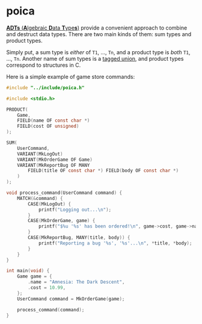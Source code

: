 # poica

[**ADTs** (**A**lgebraic **D**ata **T**ype**s**)] provide a convenient approach to combine and destruct data types. There are two main kinds of them: sum types and product types.

Simply put, a sum type is _either_ of `T1`, ..., `Tn`, and a product type is _both_ `T1`, ..., `Tn`. Another name of sum types is a [tagged union], and product types correspond to structures in C.

Here is a simple example of game store commands:

[**ADTs** (**A**lgebraic **D**ata **T**ype**s**)]: https://en.wikipedia.org/wiki/Algebraic_data_type
[tagged union]: https://en.wikipedia.org/wiki/Tagged_union

```c
#include "../include/poica.h"

#include <stdio.h>

PRODUCT(
    Game,
    FIELD(name OF const char *)
    FIELD(cost OF unsigned)
);

SUM(
    UserCommand,
    VARIANT(MkLogOut)
    VARIANT(MkOrderGame OF Game)
    VARIANT(MkReportBug OF MANY
        FIELD(title OF const char *) FIELD(body OF const char *)
    )
);

void process_command(UserCommand command) {
    MATCH(&command) {
        CASE(MkLogOut) {
            printf("Logging out...\n");
        }
        CASE(MkOrderGame, game) {
            printf("$%u '%s' has been ordered!\n", game->cost, game->name);
        }
        CASE(MkReportBug, MANY(title, body)) {
            printf("Reporting a bug '%s', '%s'...\n", *title, *body);
        }
    }
}

int main(void) {
    Game game = {
        .name = "Amnesia: The Dark Descent",
        .cost = 10.99,
    };
    UserCommand command = MkOrderGame(game);

    process_command(command);
}
```
